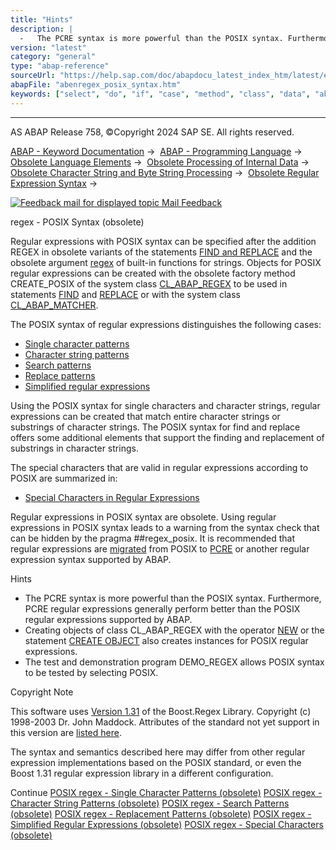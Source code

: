```yaml
---
title: "Hints"
description: |
  -   The PCRE syntax is more powerful than the POSIX syntax. Furthermore, PCRE regular expressions generally perform better than the POSIX regular expressions supported by ABAP. -   Creating objects of class CL_ABAP_REGEX with the operator NEW(https://help.sap.com/doc/abapdocu_latest_index_htm/la
version: "latest"
category: "general"
type: "abap-reference"
sourceUrl: "https://help.sap.com/doc/abapdocu_latest_index_htm/latest/en-US/abenregex_posix_syntax.htm"
abapFile: "abenregex_posix_syntax.htm"
keywords: ["select", "do", "if", "case", "method", "class", "data", "abenregex", "posix", "syntax"]
---
```


* * *

AS ABAP Release 758, ©Copyright 2024 SAP SE. All rights reserved.

[ABAP - Keyword Documentation](https://help.sap.com/doc/abapdocu_latest_index_htm/latest/en-US/abenabap.htm) →  [ABAP - Programming Language](https://help.sap.com/doc/abapdocu_latest_index_htm/latest/en-US/abenabap_reference.htm) →  [Obsolete Language Elements](https://help.sap.com/doc/abapdocu_latest_index_htm/latest/en-US/abenabap_obsolete.htm) →  [Obsolete Processing of Internal Data](https://help.sap.com/doc/abapdocu_latest_index_htm/latest/en-US/abendata_internal_obsolete.htm) →  [Obsolete Character String and Byte String Processing](https://help.sap.com/doc/abapdocu_latest_index_htm/latest/en-US/abencharacter_string_obsolete.htm) →  [Obsolete Regular Expression Syntax](https://help.sap.com/doc/abapdocu_latest_index_htm/latest/en-US/abenregular_expressions_obsolete.htm) → 

 [![](Mail.gif?object=Mail.gif "Feedback mail for displayed topic") Mail Feedback](mailto:f1_help@sap.com?subject=Feedback%20on%20ABAP%20Documentation&body=Document:%20regex%20-%20POSIX%20Syntax%20%28obsolete%29%2C%20ABENREGEX_POSIX_SYNTAX%2C%20758%0D%0A%0D%0AError:%0D%0A%0D%0A%0D%0A%0D%0ASuggestion%20for%20improvement:)

regex - POSIX Syntax (obsolete)

Regular expressions with POSIX syntax can be specified after the addition REGEX in obsolete variants of the statements [FIND and REPLACE](https://help.sap.com/doc/abapdocu_latest_index_htm/latest/en-US/abapfind_replace_regex_obs.htm) and the obsolete argument [regex](https://help.sap.com/doc/abapdocu_latest_index_htm/latest/en-US/abenstring_functions_regex_obs.htm) of built-in functions for strings. Objects for POSIX regular expressions can be created with the obsolete factory method CREATE\_POSIX of the system class [CL\_ABAP\_REGEX](https://help.sap.com/doc/abapdocu_latest_index_htm/latest/en-US/abenregex_system_classes.htm) to be used in statements [FIND](https://help.sap.com/doc/abapdocu_latest_index_htm/latest/en-US/abapfind.htm) and [REPLACE](https://help.sap.com/doc/abapdocu_latest_index_htm/latest/en-US/abapreplace.htm) or with the system class [CL\_ABAP\_MATCHER](https://help.sap.com/doc/abapdocu_latest_index_htm/latest/en-US/abenregex_system_classes.htm).

The POSIX syntax of regular expressions distinguishes the following cases:

-   [Single character patterns](https://help.sap.com/doc/abapdocu_latest_index_htm/latest/en-US/abenregex_posix_syntax_signs.htm)
-   [Character string patterns](https://help.sap.com/doc/abapdocu_latest_index_htm/latest/en-US/abenregex_posix_syntax_operators.htm)
-   [Search patterns](https://help.sap.com/doc/abapdocu_latest_index_htm/latest/en-US/abenregex_posix_search.htm)
-   [Replace patterns](https://help.sap.com/doc/abapdocu_latest_index_htm/latest/en-US/abenregex_posix_replace.htm)
-   [Simplified regular expressions](https://help.sap.com/doc/abapdocu_latest_index_htm/latest/en-US/abenregex_posix_simple.htm)

Using the POSIX syntax for single characters and character strings, regular expressions can be created that match entire character strings or substrings of character strings. The POSIX syntax for find and replace offers some additional elements that support the finding and replacement of substrings in character strings.

The special characters that are valid in regular expressions according to POSIX are summarized in:

-   [Special Characters in Regular Expressions](https://help.sap.com/doc/abapdocu_latest_index_htm/latest/en-US/abenregex_posix_syntax_specials.htm)

Regular expressions in POSIX syntax are obsolete. Using regular expressions in POSIX syntax leads to a warning from the syntax check that can be hidden by the pragma ##regex\_posix. It is recommended that regular expressions are [migrated](https://help.sap.com/doc/abapdocu_latest_index_htm/latest/en-US/abenregex_migrating_posix.htm) from POSIX to [PCRE](https://help.sap.com/doc/abapdocu_latest_index_htm/latest/en-US/abenregex_pcre_syntax.htm) or another regular expression syntax supported by ABAP.

Hints

-   The PCRE syntax is more powerful than the POSIX syntax. Furthermore, PCRE regular expressions generally perform better than the POSIX regular expressions supported by ABAP.
-   Creating objects of class CL\_ABAP\_REGEX with the operator [NEW](https://help.sap.com/doc/abapdocu_latest_index_htm/latest/en-US/abenconstructor_expression_new.htm) or the statement [CREATE OBJECT](https://help.sap.com/doc/abapdocu_latest_index_htm/latest/en-US/abapcreate_object.htm) also creates instances for POSIX regular expressions.
-   The test and demonstration program DEMO\_REGEX allows POSIX syntax to be tested by selecting POSIX.

Copyright Note

This software uses [Version 1.31](http://www.boost.org/doc/libs/1_31_0/libs/regex/doc/index.html) of the Boost.Regex Library. Copyright (c) 1998-2003 Dr. John Maddock. Attributes of the standard not yet support in this version are [listed here](http://www.boost.org/doc/libs/1_31_0/libs/regex/doc/standards.html).

The syntax and semantics described here may differ from other regular expression implementations based on the POSIX standard, or even the Boost 1.31 regular expression library in a different configuration.

Continue
[POSIX regex - Single Character Patterns (obsolete)](https://help.sap.com/doc/abapdocu_latest_index_htm/latest/en-US/abenregex_posix_syntax_signs.htm)
[POSIX regex - Character String Patterns (obsolete)](https://help.sap.com/doc/abapdocu_latest_index_htm/latest/en-US/abenregex_posix_syntax_operators.htm)
[POSIX regex - Search Patterns (obsolete)](https://help.sap.com/doc/abapdocu_latest_index_htm/latest/en-US/abenregex_posix_search.htm)
[POSIX regex - Replacement Patterns (obsolete)](https://help.sap.com/doc/abapdocu_latest_index_htm/latest/en-US/abenregex_posix_replace.htm)
[POSIX regex - Simplified Regular Expressions (obsolete)](https://help.sap.com/doc/abapdocu_latest_index_htm/latest/en-US/abenregex_posix_simple.htm)
[POSIX regex - Special Characters (obsolete)](https://help.sap.com/doc/abapdocu_latest_index_htm/latest/en-US/abenregex_posix_syntax_specials.htm)